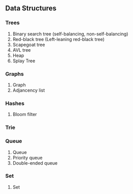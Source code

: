 
## Data Structures

### Trees

1. Binary search tree (self-balancing, non-self-balancing)
1. Red-black tree (Left-leaning red-black tree)
1. Scapegoat tree
1. AVL tree
1. Heap
1. Splay Tree

### Graphs

1. Graph
1. Adjancency list

### Hashes

1. Bloom filter

### Trie

### Queue

1. Queue
1. Priority queue
1. Double-ended queue

### Set

1. Set






